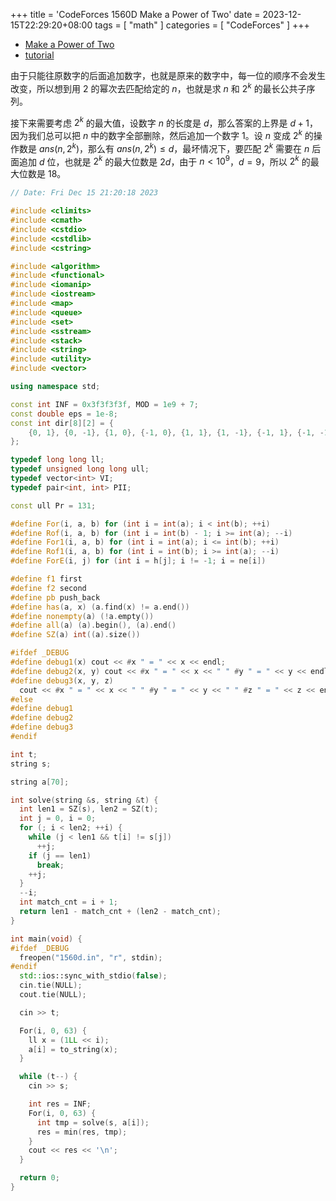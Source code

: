 +++
title = 'CodeForces 1560D Make a Power of Two'
date = 2023-12-15T22:29:20+08:00
tags = [ "math" ]
categories = [ "CodeForces" ]
+++

- [Make a Power of Two](https://vjudge.net/problem/CodeForces-1560D)
- [tutorial](https://codeforces.com/blog/entry/94009)

由于只能往原数字的后面追加数字，也就是原来的数字中，每一位的顺序不会发生改变，所以想到用 2 的幂次去匹配给定的 $n$，也就是求 $n$ 和 $2^k$ 的最长公共子序列。

接下来需要考虑 $2^k$ 的最大值，设数字 $n$ 的长度是 $d$，那么答案的上界是 $d + 1$，因为我们总可以把 $n$ 中的数字全部删除，然后追加一个数字 $1$。设 $n$ 变成 $2^k$ 的操作数是 $ans(n, 2^k)$，那么有 $ans(n, 2^k) \le d$，最坏情况下，要匹配 $2^k$ 需要在 $n$ 后面追加 $d$ 位，也就是 $2^k$ 的最大位数是 $2d$，由于 $n < 10^{9}$，$d = 9$，所以 $2^k$ 的最大位数是 18。

```cpp
// Date: Fri Dec 15 21:20:18 2023

#include <climits>
#include <cmath>
#include <cstdio>
#include <cstdlib>
#include <cstring>

#include <algorithm>
#include <functional>
#include <iomanip>
#include <iostream>
#include <map>
#include <queue>
#include <set>
#include <sstream>
#include <stack>
#include <string>
#include <utility>
#include <vector>

using namespace std;

const int INF = 0x3f3f3f3f, MOD = 1e9 + 7;
const double eps = 1e-8;
const int dir[8][2] = {
    {0, 1}, {0, -1}, {1, 0}, {-1, 0}, {1, 1}, {1, -1}, {-1, 1}, {-1, -1},
};

typedef long long ll;
typedef unsigned long long ull;
typedef vector<int> VI;
typedef pair<int, int> PII;

const ull Pr = 131;

#define For(i, a, b) for (int i = int(a); i < int(b); ++i)
#define Rof(i, a, b) for (int i = int(b) - 1; i >= int(a); --i)
#define For1(i, a, b) for (int i = int(a); i <= int(b); ++i)
#define Rof1(i, a, b) for (int i = int(b); i >= int(a); --i)
#define ForE(i, j) for (int i = h[j]; i != -1; i = ne[i])

#define f1 first
#define f2 second
#define pb push_back
#define has(a, x) (a.find(x) != a.end())
#define nonempty(a) (!a.empty())
#define all(a) (a).begin(), (a).end()
#define SZ(a) int((a).size())

#ifdef _DEBUG
#define debug1(x) cout << #x " = " << x << endl;
#define debug2(x, y) cout << #x " = " << x << " " #y " = " << y << endl;
#define debug3(x, y, z)                                                        \
  cout << #x " = " << x << " " #y " = " << y << " " #z " = " << z << endl;
#else
#define debug1
#define debug2
#define debug3
#endif

int t;
string s;

string a[70];

int solve(string &s, string &t) {
  int len1 = SZ(s), len2 = SZ(t);
  int j = 0, i = 0;
  for (; i < len2; ++i) {
    while (j < len1 && t[i] != s[j])
      ++j;
    if (j == len1)
      break;
    ++j;
  }
  --i;
  int match_cnt = i + 1;
  return len1 - match_cnt + (len2 - match_cnt);
}

int main(void) {
#ifdef _DEBUG
  freopen("1560d.in", "r", stdin);
#endif
  std::ios::sync_with_stdio(false);
  cin.tie(NULL);
  cout.tie(NULL);

  cin >> t;

  For(i, 0, 63) {
    ll x = (1LL << i);
    a[i] = to_string(x);
  }

  while (t--) {
    cin >> s;

    int res = INF;
    For(i, 0, 63) {
      int tmp = solve(s, a[i]);
      res = min(res, tmp);
    }
    cout << res << '\n';
  }

  return 0;
}
```
